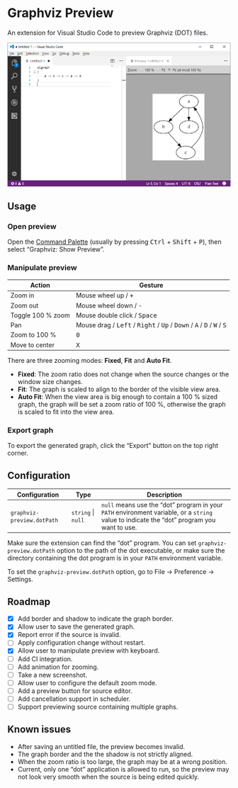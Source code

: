 # Graphviz Preview

An extension for Visual Studio Code to preview Graphviz (DOT) files.

![Graphviz Preview screenshot](resources/screenshot.png)

## Usage

### Open preview

Open the [Command Palette](https://code.visualstudio.com/docs/getstarted/userinterface#_command-palette) (usually by
pressing <kbd>Ctrl</kbd> + <kbd>Shift</kbd> + <kbd>P</kbd>), then select “Graphviz: Show Preview”.

### Manipulate preview

| Action            | Gesture                                                                                                                                       |
| ----------------- | --------------------------------------------------------------------------------------------------------------------------------------------- |
| Zoom in           | Mouse wheel up / <kbd>+</kbd>                                                                                                                 |
| Zoom out          | Mouse wheel down / <kbd>-</kbd>                                                                                                               |
| Toggle 100 % zoom | Mouse double click / <kbd>Space</kbd>                                                                                                         |
| Pan               | Mouse drag / <kbd>Left</kbd> / <kbd>Right</kbd> / <kbd>Up</kbd> / <kbd>Down</kbd> / <kbd>A</kbd> / <kbd>D</kbd> / <kbd>W</kbd> / <kbd>S</kbd> |
| Zoom to 100 %     | <kbd>0</kbd>                                                                                                                                  |
| Move to center    | <kbd>X</kbd>                                                                                                                                  |

There are three zooming modes: **Fixed**, **Fit** and **Auto Fit**.

- **Fixed**: The zoom ratio does not change when the source changes or the window size changes.
- **Fit**: The graph is scaled to align to the border of the visible view area.
- **Auto Fit**: When the view area is big enough to contain a 100 % sized graph, the graph will be set a zoom ratio of
  100 %, otherwise the graph is scaled to fit into the view area.

### Export graph

To export the generated graph, click the “Export” button on the top right corner.

## Configuration

| Configuration              | Type               | Description                                                                                                                                    |
| -------------------------- | ------------------ | ---------------------------------------------------------------------------------------------------------------------------------------------- |
| `graphviz-preview.dotPath` | `string` \| `null` | `null` means use the “dot” program in your `PATH` environment variable, or a `string` value to indicate the “dot” program you want to use. |

Make sure the extension can find the “dot” program. You can set `graphviz-preview.dotPath` option to the path of the dot
executable, or make sure the directory containing the dot program is in your `PATH` environment variable.

To set the `graphviz-preview.dotPath` option, go to File → Preference → Settings.

## Roadmap

- [x] Add border and shadow to indicate the graph border.
- [x] Allow user to save the generated graph.
- [x] Report error if the source is invalid.
- [ ] Apply configuration change without restart.
- [x] Allow user to manipulate preview with keyboard.
- [ ] Add CI integration.
- [ ] Add animation for zooming.
- [ ] Take a new screenshot.
- [ ] Allow user to configure the default zoom mode.
- [ ] Add a preview button for source editor.
- [ ] Add cancellation support in scheduler.
- [ ] Support previewing source containing multiple graphs.

## Known issues

- After saving an untitled file, the preview becomes invalid.
- The graph border and the the shadow is not strictly aligned.
- When the zoom ratio is too large, the graph may be at a wrong position.
- Current, only one “dot” application is allowed to run, so the preview may not look very smooth when the source is
  being edited quickly.
